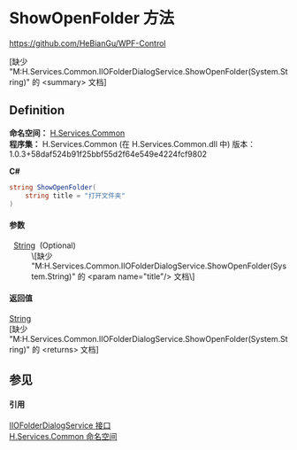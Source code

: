 # ShowOpenFolder 方法
https://github.com/HeBianGu/WPF-Control

\[缺少 "M:H.Services.Common.IIOFolderDialogService.ShowOpenFolder(System.String)" 的 &lt;summary&gt; 文档\]



## Definition
**命名空间：** <a href="b9cdd84f-6623-a51a-f53b-465103ced202">H.Services.Common</a>  
**程序集：** H.Services.Common (在 H.Services.Common.dll 中) 版本：1.0.3+58daf524b91f25bbf55d2f64e549e4224fcf9802

**C#**
``` C#
string ShowOpenFolder(
	string title = "打开文件夹"
)
```



#### 参数
<dl><dt>  <a href="https://learn.microsoft.com/dotnet/api/system.string" target="_blank" rel="noopener noreferrer">String</a>  (Optional)</dt><dd>\[缺少 "M:H.Services.Common.IIOFolderDialogService.ShowOpenFolder(System.String)" 的 &lt;param name="title"/&gt; 文档\]</dd></dl>

#### 返回值
<a href="https://learn.microsoft.com/dotnet/api/system.string" target="_blank" rel="noopener noreferrer">String</a>  
\[缺少 "M:H.Services.Common.IIOFolderDialogService.ShowOpenFolder(System.String)" 的 &lt;returns&gt; 文档\]

## 参见


#### 引用
<a href="41fba753-aad6-9c3c-5e69-dfa6b668745e">IIOFolderDialogService 接口</a>  
<a href="b9cdd84f-6623-a51a-f53b-465103ced202">H.Services.Common 命名空间</a>  

